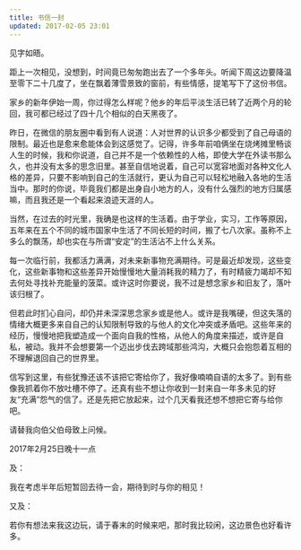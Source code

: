 ```yaml
---
title: 书信一封
updated: 2017-02-05 23:01
---
```


见字如晤。

距上一次相见，没想到，时间竟已匆匆跑出去了一个多年头。听闻下周这边要降温至零下二十几度了，坐在飘着薄雪景致的窗前，有些情感，提笔写下了这份书信。

家乡的新年伊始一周，你过得怎么样呢？他乡的年后平淡生活已转了近两个月的轮回，我可都已经过了四十几个相似的白天黑夜了。

昨日，在微信的朋友圈中看到有人说道：人对世界的认识多少都受到了自己母语的限制。最近也是愈来愈能体会到这感觉了。记得，许多年前咱俩坐在烧烤摊里畅谈人生的时候，我和你说道，自己并不是一个依赖性的人格，即使大学在外读书那么久，也并没有太多的思念旧里。甚至自信地说着，自己可以宽容地面对各种文化人格的差异，只要不影响到自己的生活就行，更认为自己可以轻松地融入各地的生活当中。那时的你说，毕竟我们都是出身自小地方的人，没有什么强烈的地方归属感嘛，而且我还是一个看起来浪迹天涯的人。

当然，在过去的时光里，我确是也这样的生活着。由于学业，实习，工作等原因，五年来在五个不同的城市国家中生活了不同长短的时间，搬了七八次家。虽称不上多么的飘荡，却也实在与所谓“安定”的生活沾不上什么关系。

每一次临行前，我都活力满满，对未来新事物充满期待。可是最近却发现，这些变化，这些新事物和这些差异开始慢慢地大量消耗我的精力了，有时精疲力竭却不知去何处寻找补充能量的菠菜。或许这时你要说，我不过是想念家乡和旧友了，落叶该归根了。

但若此时扪心自问，却仍并未深深思念家乡或是他人。或许是我嘴硬，但这失落的情绪大概更多来自自己的认知限制导致的与他人的文化冲突或矛盾吧。这些年来的经历，慢慢地把我塑造成一个面向自我的性格，从他人的角度来描述，或许是自私，被动。我并不会想要第一个迈出步伐去跨域那些鸿沟，大概只会抱怨着互相的不理解退回自己的世界里。

信写到这里，有些犹豫还该不该把它寄给你了，我好像喃喃自语的太多了。到有些像我抓着你不放吐槽不停了。还真有些不想让你收到一封来自一年多未见的好友“充满”怨气的信了。还是先把它放起来，过个几天看我还想不想把它寄与给你吧。

请替我向伯父伯母致上问候。

2017年2月25日晚十一点


及：

我在考虑半年后短暂回去待一会，期待到时与你的相见！

又及：

若你有想法来我这边玩，请于春末的时候来吧，那时我比较闲，这边景色也好看许多。
